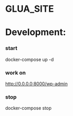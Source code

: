 # GLUA_SITE


# Development:

### start
docker-compose up -d

### work on
http://0.0.0.0:8000/wp-admin

### stop
docker-compose stop
